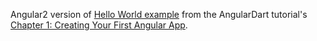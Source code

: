 Angular2 version of
[Hello World example](https://github.com/angular/angular.dart.tutorial/tree/master/Chapter_01)
from the AngularDart tutorial's
[Chapter 1: Creating Your First Angular App](https://angulardart.org/tutorial/03-ch01-creating-your-first-app.html).
